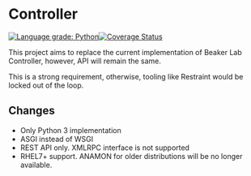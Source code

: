 # Controller
[![Language grade: Python](https://img.shields.io/lgtm/grade/python/g/StykMartin/controller.svg?logo=lgtm&logoWidth=18)](https://lgtm.com/projects/g/StykMartin/controller/context:python)[![Coverage Status](https://coveralls.io/repos/github/StykMartin/controller/badge.svg?branch=master)](https://coveralls.io/github/StykMartin/controller?branch=master)

This project aims to replace the current implementation of Beaker Lab Controller, however, API will remain the same.

This is a strong requirement, otherwise, tooling like Restraint would be locked out of the loop.

## Changes
- Only Python 3 implementation
- ASGI instead of WSGI
- REST API only. XMLRPC interface is not supported
- RHEL7+ support. ANAMON for older distributions will be no longer available.
